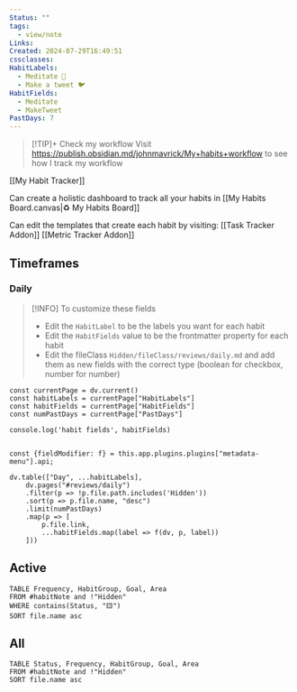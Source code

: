 ```yaml
---
Status: ""
tags:
  - view/note
Links: 
Created: 2024-07-29T16:49:51
cssclasses: 
HabitLabels:
  - Meditate 🧘
  - Make a tweet 🐦
HabitFields:
  - Meditate
  - MakeTweet
PastDays: 7
---
```


> [!TIP]+ Check my workflow
> Visit https://publish.obsidian.md/johnmavrick/My+habits+workflow to see how I track my workflow

[[My Habit Tracker]]

Can create a holistic dashboard to track all your habits in [[My Habits Board.canvas|♻️ My Habits Board]]

Can edit the templates that create each habit by visiting:
[[Task Tracker Addon]]
[[Metric Tracker Addon]]

## Timeframes
### Daily

> [!INFO] To customize these fields
> - Edit the `HabitLabel` to be the labels you want for each habit
> - Edit the `HabitFields` value to be the frontmatter property for each habit
> - Edit the fileClass `Hidden/fileClass/reviews/daily.md` and add them as new fields with the correct type (boolean for checkbox, number for number)

```dataviewjs
const currentPage = dv.current()
const habitLabels = currentPage["HabitLabels"]
const habitFields = currentPage["HabitFields"]
const numPastDays = currentPage["PastDays"]

console.log('habit fields', habitFields)


const {fieldModifier: f} = this.app.plugins.plugins["metadata-menu"].api;

dv.table(["Day", ...habitLabels],
	dv.pages("#reviews/daily")
	.filter(p => !p.file.path.includes('Hidden'))
	.sort(p => p.file.name, "desc")
	.limit(numPastDays)
	.map(p => [
		p.file.link,
		...habitFields.map(label => f(dv, p, label))
	]))
```
## Active
```dataview
TABLE Frequency, HabitGroup, Goal, Area
FROM #habitNote and !"Hidden"
WHERE contains(Status, "🟨")
SORT file.name asc
```

## All
```dataview
TABLE Status, Frequency, HabitGroup, Goal, Area
FROM #habitNote and !"Hidden"
SORT file.name asc
```